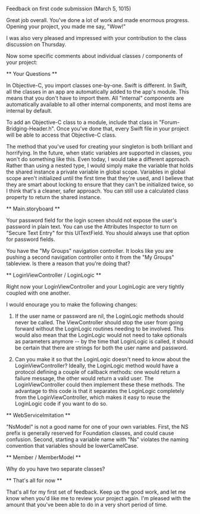 
Feedback on first code submission (March 5, 1015)

Great job overall.  You've done a lot of work and made enormous progress.  Opening your project, you made me say, "Wow!"

I was also very pleased and impressed with your contribution to the class discussion on Thursday.  

Now some specific comments about individual classes / components of your project:

** Your Questions **

In Objective-C, you import classes one-by-one.  Swift is different.  In Swift, all the classes in an app are automatically added to the app's module. This means that you don't have to import them. All "internal" components are automatically available to all other internal components, and most items are internal by default. 

To add an Objective-C class to a module, include that class in "Forum-Bridging-Header.h".  Once you've done that, every Swift file in your project will be able to access that Objective-C class.

The method that you've used for creating your singleton is both brilliant and horrifying. In the future, when static variables are supported in classes, you won't do something like this. Even today, I would take a different approach.  Rather than using a nested type, I would simply make the variable that holds the shared instance a private variable in global scope. Variables in global scope aren't initialized until the first time that they're used, and I believe that they are smart about locking to ensure that they can't be initialized twice, so I think that's a cleaner, safer approach. You can still use a calculated class property to return the shared instance.  

** Main.storyboard ** 

Your password field for the login screen should not expose the user's password in plain text.  You can use the Attributes Inspector to turn on "Secure Text Entry" for this UITextField.  You should always use that option for password fields.

You have the "My Groups" navigation controller. It looks like you are pushing a second navigation controller onto it from the "My Groups" tableview.  Is there a reason that you're doing that?

** LoginViewController / LoginLogic ** 

Right now your LoginViewController and your LoginLogic are very tightly coupled with one another.

I would enourage you to make the following changes:

1)  If the user name or password are nil, the LoginLogic methods should never be called. The ViewController should stop the user from going forward without the LoginLogic routines needing to be involved. This would also mean that the LoginLogic would not need to take optionals as parameters anymore -- by the time that LoginLogic is called, it should be certain that there are strings for both the user name and password.

2)  Can you make it so that the LoginLogic doesn't need to know about the LoginViewController? Ideally, the LoginLogic method would have a protocol defining a couple of callback methods: one would return a failure message, the other would return a valid user.  The LoginViewController could then implement these these methods.  The advantage to this code is that it separates the LoginLogic completely from the LoginViewController, which makes it easy to reuse the LoginLogic code if you want to do so.

** WebServiceImitation **

"NsModel" is not a good name for one of your own variables.  First, the NS prefix is generally reserved for Foundation classes, and could cause confusion.  Second, starting a variable name with "Ns" violates the naming convention that variables should be lowerCamelCase.

** Member / MemberModel **

Why do you have two separate classes?

** That's all for now **

That's all for my first set of feedback.  Keep up the good work, and let me know when you'd like me to review your project again. I'm pleased with the amount that you've been able to do in a very short period of time.






